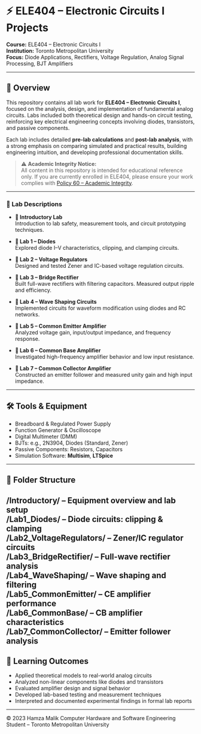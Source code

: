 # ⚡ ELE404 – Electronic Circuits I Projects

**Course:** ELE404 – Electronic Circuits I  
**Institution:** Toronto Metropolitan University  
**Focus:** Diode Applications, Rectifiers, Voltage Regulation, Analog Signal Processing, BJT Amplifiers  

---

## 📘 Overview

This repository contains all lab work for **ELE404 – Electronic Circuits I**, focused on the analysis, design, and implementation of fundamental analog circuits. Labs included both theoretical design and hands-on circuit testing, reinforcing key electrical engineering concepts involving diodes, transistors, and passive components.

Each lab includes detailed **pre-lab calculations** and **post-lab analysis**, with a strong emphasis on comparing simulated and practical results, building engineering intuition, and developing professional documentation skills.

> ⚠️ **Academic Integrity Notice:**  
All content in this repository is intended for educational reference only. If you are currently enrolled in ELE404, please ensure your work complies with [Policy 60 – Academic Integrity](https://www.torontomu.ca/senate/policies/pol60.pdf).

---

### 🧪 Lab Descriptions

- **🔹 Introductory Lab**  
  Introduction to lab safety, measurement tools, and circuit prototyping techniques.

- **🔹 Lab 1 – Diodes**  
  Explored diode I–V characteristics, clipping, and clamping circuits.

- **🔹 Lab 2 – Voltage Regulators**  
  Designed and tested Zener and IC-based voltage regulation circuits.

- **🔹 Lab 3 – Bridge Rectifier**  
  Built full-wave rectifiers with filtering capacitors. Measured output ripple and efficiency.

- **🔹 Lab 4 – Wave Shaping Circuits**  
  Implemented circuits for waveform modification using diodes and RC networks.

- **🔹 Lab 5 – Common Emitter Amplifier**  
  Analyzed voltage gain, input/output impedance, and frequency response.

- **🔹 Lab 6 – Common Base Amplifier**  
  Investigated high-frequency amplifier behavior and low input resistance.

- **🔹 Lab 7 – Common Collector Amplifier**  
  Constructed an emitter follower and measured unity gain and high input impedance.

---

## 🛠️ Tools & Equipment

- Breadboard & Regulated Power Supply  
- Function Generator & Oscilloscope  
- Digital Multimeter (DMM)  
- BJTs: e.g., 2N3904, Diodes (Standard, Zener)  
- Passive Components: Resistors, Capacitors  
- Simulation Software: **Multisim**, **LTSpice** 

---

## 📁 Folder Structure

/Introductory/            – Equipment overview and lab setup  
/Lab1_Diodes/             – Diode circuits: clipping & clamping  
/Lab2_VoltageRegulators/  – Zener/IC regulator circuits  
/Lab3_BridgeRectifier/    – Full-wave rectifier analysis  
/Lab4_WaveShaping/        – Wave shaping and filtering  
/Lab5_CommonEmitter/      – CE amplifier performance  
/Lab6_CommonBase/         – CB amplifier characteristics  
/Lab7_CommonCollector/    – Emitter follower analysis  
---

## 🎯 Learning Outcomes

- Applied theoretical models to real-world analog circuits  
- Analyzed non-linear components like diodes and transistors  
- Evaluated amplifier design and signal behavior  
- Developed lab-based testing and measurement techniques  
- Interpreted and documented experimental findings in formal lab reports

---
© 2023 Hamza Malik
Computer Hardware and Software Engineering Student – Toronto Metropolitan University  
 







